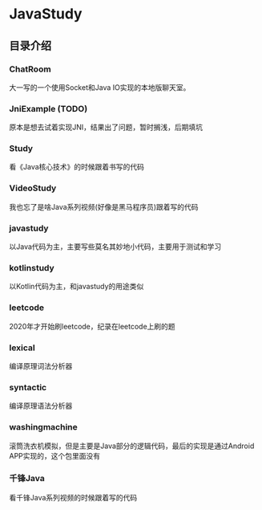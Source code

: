 # JavaStudy

## 目录介绍
### ChatRoom
大一写的一个使用Socket和Java IO实现的本地版聊天室。

### JniExample (TODO)
原本是想去试着实现JNI，结果出了问题，暂时搁浅，后期填坑

### Study
看《Java核心技术》的时候跟着书写的代码

### VideoStudy
我也忘了是啥Java系列视频(好像是黑马程序员)跟着写的代码

### javastudy
以Java代码为主，主要写些莫名其妙地小代码，主要用于测试和学习

### kotlinstudy
以Kotlin代码为主，和javastudy的用途类似

### leetcode
2020年才开始刷leetcode，纪录在leetcode上刷的题

### lexical
编译原理词法分析器

### syntactic
编译原理语法分析器

### washingmachine
滚筒洗衣机模拟，但是主要是Java部分的逻辑代码，最后的实现是通过Android APP实现的，这个包里面没有

### 千锋Java
看千锋Java系列视频的时候跟着写的代码
